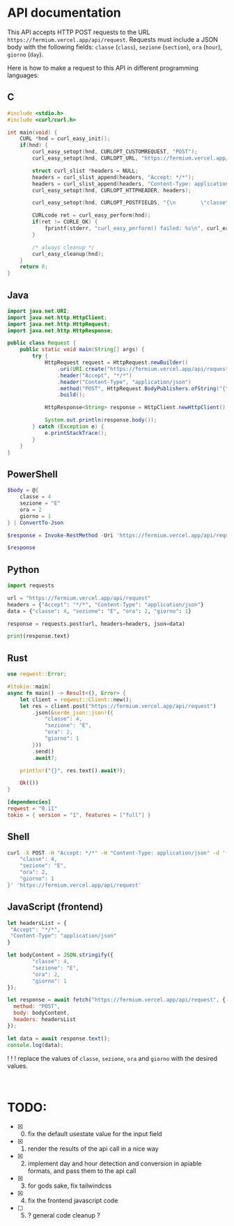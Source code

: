 
# API documentation

This API accepts HTTP POST requests to the URL `https://fermium.vercel.app/api/request`. Requests must include a JSON body with the following fields: `classe` (`class`), `sezione` (`section`), `ora` (`hour`), `giorno` (`day`).

Here is how to make a request to this API in different programming languages:

## C

```c
#include <stdio.h>
#include <curl/curl.h>

int main(void) {
    CURL *hnd = curl_easy_init();
    if(hnd) {
        curl_easy_setopt(hnd, CURLOPT_CUSTOMREQUEST, "POST");
        curl_easy_setopt(hnd, CURLOPT_URL, "https://fermium.vercel.app/api/request");

        struct curl_slist *headers = NULL;
        headers = curl_slist_append(headers, "Accept: */*");
        headers = curl_slist_append(headers, "Content-Type: application/json");
        curl_easy_setopt(hnd, CURLOPT_HTTPHEADER, headers);

        curl_easy_setopt(hnd, CURLOPT_POSTFIELDS, "{\n        \"classe\": 4,\n\t\t\t\t\"sezione\": \"E\",\n\t\t\t\t\"ora\": 2,\n\t\t\t\t\"giorno\": 1\n}");

        CURLcode ret = curl_easy_perform(hnd);
        if(ret != CURLE_OK) {
            fprintf(stderr, "curl_easy_perform() failed: %s\n", curl_easy_strerror(ret));
        }

        /* always cleanup */
        curl_easy_cleanup(hnd);
    }
    return 0;
}
```

## Java

```java
import java.net.URI;
import java.net.http.HttpClient;
import java.net.http.HttpRequest;
import java.net.http.HttpResponse;

public class Request {
    public static void main(String[] args) {
        try {
            HttpRequest request = HttpRequest.newBuilder()
                .uri(URI.create("https://fermium.vercel.app/api/request"))
                .header("Accept", "*/*")
                .header("Content-Type", "application/json")
                .method("POST", HttpRequest.BodyPublishers.ofString("{\n        \"classe\": 4,\n\t\t\t\t\"sezione\": \"E\",\n\t\t\t\t\"ora\": 2,\n\t\t\t\t\"giorno\": 1\n}"))
                .build();

            HttpResponse<String> response = HttpClient.newHttpClient().send(request, HttpResponse.BodyHandlers.ofString());

            System.out.println(response.body());
        } catch (Exception e) {
            e.printStackTrace();
        }
    }
}
```

## PowerShell

```powershell
$body = @{
    classe = 4
    sezione = "E"
    ora = 2
    giorno = 1
} | ConvertTo-Json

$response = Invoke-RestMethod -Uri 'https://fermium.vercel.app/api/request' -Method Post -Body $body -ContentType 'application/json'

$response
```

## Python

```python
import requests

url = "https://fermium.vercel.app/api/request"
headers = {"Accept": "*/*", "Content-Type": "application/json"}
data = {"classe": 4, "sezione": "E", "ora": 2, "giorno": 1}

response = requests.post(url, headers=headers, json=data)

print(response.text)
```

## Rust

```rust
use reqwest::Error;

#[tokio::main]
async fn main() -> Result<(), Error> {
    let client = reqwest::Client::new();
    let res = client.post("https://fermium.vercel.app/api/request")
        .json(&serde_json::json!({
            "classe": 4,
            "sezione": "E",
            "ora": 2,
            "giorno": 1
        }))
        .send()
        .await?;

    println!("{}", res.text().await?);

    Ok(())
}
```

```toml
[dependencies]
reqwest = "0.11"
tokio = { version = "1", features = ["full"] }
```

## Shell

```bash
curl -X POST -H "Accept: */*" -H "Content-Type: application/json" -d '{
    "classe": 4,
    "sezione": "E",
    "ora": 2,
    "giorno": 1
}' 'https://fermium.vercel.app/api/request'
```


## JavaScript (frontend)

```javascript
let headersList = {
 "Accept": "*/*",
 "Content-Type": "application/json"
}

let bodyContent = JSON.stringify({
        "classe": 4,
        "sezione": "E",
        "ora": 2,
        "giorno": 1
});

let response = await fetch("https://fermium.vercel.app/api/request", { 
  method: "POST",
  body: bodyContent,
  headers: headersList
});

let data = await response.text();
console.log(data);
```

! ! ! replace the values of `classe`, `sezione`, `ora` and `giorno` with the desired values.

&nbsp;

# TODO:
- [x] 0. fix the default usestate value for the input field
- [x] 1. render the results of the api call in a nice way 
- [x] 2. implement day and hour detection and conversion in apiable formats, and pass them to the api call
- [x] 3. for gods sake, fix tailwindcss
- [x] 4. fix the frontend javascript code
- [ ] 5. ? general code cleanup ?



